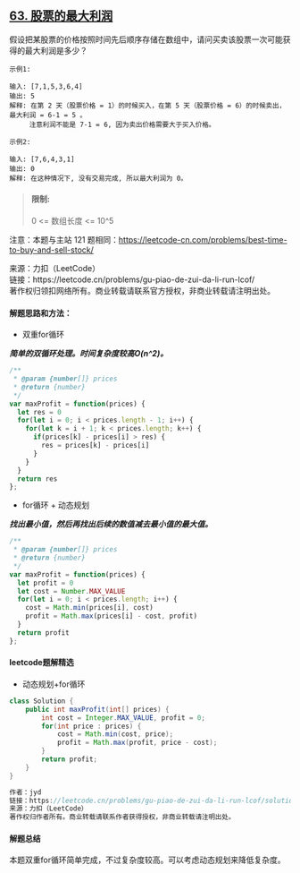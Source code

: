 ## [63. 股票的最大利润](https://leetcode.cn/problems/gu-piao-de-zui-da-li-run-lcof/)

<p>
假设把某股票的价格按照时间先后顺序存储在数组中，请问买卖该股票一次可能获得的最大利润是多少？
</p>

```
示例1: 

输入: [7,1,5,3,6,4]
输出: 5
解释: 在第 2 天（股票价格 = 1）的时候买入，在第 5 天（股票价格 = 6）的时候卖出，最大利润 = 6-1 = 5 。
     注意利润不能是 7-1 = 6, 因为卖出价格需要大于买入价格。

示例2: 

输入: [7,6,4,3,1]
输出: 0
解释: 在这种情况下, 没有交易完成, 所以最大利润为 0。
```

> #### 限制:
>
> 0 <= 数组长度 <= 10^5

注意：本题与主站 121 题相同：https://leetcode-cn.com/problems/best-time-to-buy-and-sell-stock/

<p style="font-size: 14px">
来源：力扣（LeetCode） <br>
链接：https://leetcode.cn/problems/gu-piao-de-zui-da-li-run-lcof/ <br>
著作权归领扣网络所有。商业转载请联系官方授权，非商业转载请注明出处。
</p>

#### 解题思路和方法：
- 双重for循环

**_简单的双循环处理。时间复杂度较高O(n^2)。_**

```js
/**
 * @param {number[]} prices
 * @return {number}
 */
var maxProfit = function(prices) {
  let res = 0
  for(let i = 0; i < prices.length - 1; i++) {
    for(let k = i + 1; k < prices.length; k++) {
      if(prices[k] - prices[i] > res) {
        res = prices[k] - prices[i]
      }
    }
  }
  return res
};
```

- for循环 + 动态规划

**_找出最小值，然后再找出后续的数值减去最小值的最大值。_**

```js
/**
 * @param {number[]} prices
 * @return {number}
 */
var maxProfit = function(prices) {
  let profit = 0
  let cost = Number.MAX_VALUE
  for(let i = 0; i < prices.length; i++) {
    cost = Math.min(prices[i], cost)
    profit = Math.max(prices[i] - cost, profit)
  }
  return profit
};
```

#### leetcode题解精选
- 动态规划+for循环

```java
class Solution {
    public int maxProfit(int[] prices) {
        int cost = Integer.MAX_VALUE, profit = 0;
        for(int price : prices) {
            cost = Math.min(cost, price);
            profit = Math.max(profit, price - cost);
        }
        return profit;
    }
}

作者：jyd
链接：https://leetcode.cn/problems/gu-piao-de-zui-da-li-run-lcof/solution/mian-shi-ti-63-gu-piao-de-zui-da-li-run-dong-tai-2/
来源：力扣（LeetCode）
著作权归作者所有。商业转载请联系作者获得授权，非商业转载请注明出处。
```

#### 解题总结
本题双重for循环简单完成，不过复杂度较高。可以考虑动态规划来降低复杂度。
